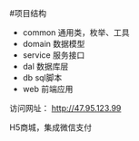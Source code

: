 #项目结构
- common 通用类，枚举、工具　
- domain 数据模型
- service 服务接口
- dal 数据库层
- db sql脚本
- web 前端应用


访问网址：
http://47.95.123.99

H5商城，集成微信支付
